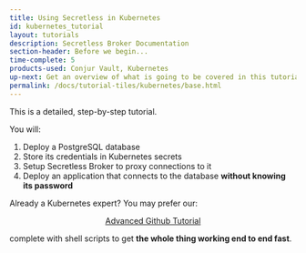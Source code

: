 ```yaml
---
title: Using Secretless in Kubernetes
id: kubernetes_tutorial
layout: tutorials
description: Secretless Broker Documentation
section-header: Before we begin...
time-complete: 5
products-used: Conjur Vault, Kubernetes
up-next: Get an overview of what is going to be covered in this tutorial.
permalink: /docs/tutorial-tiles/kubernetes/base.html
---
```


This is a detailed, step-by-step tutorial.

You will:

1. Deploy a PostgreSQL database
2. Store its credentials in Kubernetes secrets
3. Setup Secretless Broker to proxy connections to it
4. Deploy an application that connects to the database **without knowing its password**

Already a Kubernetes expert? You may prefer our:

<div style="text-align: center">
  <a href="https://github.com/cyberark/secretless-broker/tree/master/demos/k8s-demo" class="button btn-primary gradient">Advanced Github Tutorial</a>
</div>

complete with shell scripts to get **the whole thing working end to end fast**.
